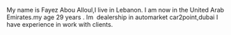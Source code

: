 My name is Fayez Abou Alloul,I live in Lebanon. I am now in the United Arab Emirates.my age 29 years .
Im  dealership in automarket car2point,dubai 
I have experience in work with clients.
